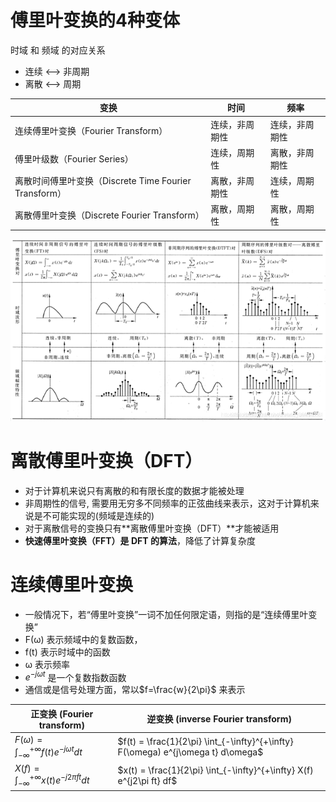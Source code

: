 # 傅里叶变换的4种变体
时域 和 频域 的对应关系
- 连续 <--> 非周期
- 离散 <--> 周期

| 变换 | 时间 | 频率 | 
| -- | -- | -- | 
| 连续傅里叶变换（Fourier Transform） | 连续，非周期性 | 连续，非周期性 | 
| 傅里叶级数（Fourier Series） | 连续，周期性 | 离散，非周期性 | 
| 离散时间傅里叶变换（Discrete Time Fourier Transform） | 离散，非周期性 | 连续，周期性 | 
| 离散傅里叶变换（Discrete Fourier Transform） | 离散，周期性 | 离散，周期性 | 

![](../../photo/Pasted%20image%2020240927100851.png)

# 离散傅里叶变换（DFT）
- 对于计算机来说只有离散的和有限长度的数据才能被处理
- 非周期性的信号, 需要用无穷多不同频率的正弦曲线来表示，这对于计算机来说是不可能实现的(频域是连续的)
- 对于离散信号的变换只有**离散傅里叶变换（DFT）**才能被适用
- **快速傅里叶变换（FFT）是 DFT 的算法**，降低了计算复杂度

# 连续傅里叶变换
- 一般情况下，若“傅里叶变换”一词不加任何限定语，则指的是“连续傅里叶变换”
- F(ω) 表示频域中的复数函数，
- f(t) 表示时域中的函数
- ω 表示频率
- $e^{−jωt}$ 是一个复数指数函数
- 通信或是信号处理方面，常以$f=\frac{w}{2\pi}$ 来表示

| 正变换 (Fourier transform) | 逆变换 (inverse Fourier transform) |
|-- |-- |
|$F(\omega) = \int_{-\infty}^{+\infty} f(t) e^{-j\omega t} dt$| $f(t) = \frac{1}{2\pi} \int_{-\infty}^{+\infty} F(\omega) e^{j\omega t} d\omega$ |
|$X(f) = \int_{-\infty}^{+\infty} x(t) e^{-j2\pi f t} dt$| $x(t) = \frac{1}{2\pi} \int_{-\infty}^{+\infty} X(f) e^{j2\pi ft} df$ |
